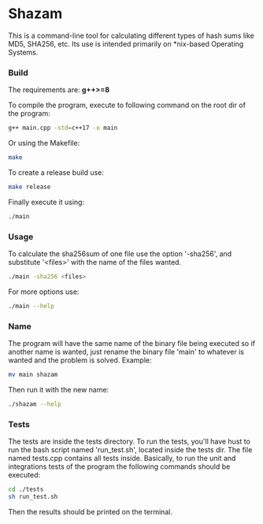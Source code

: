 # Shazam
This is a command-line tool for calculating different types of hash sums like MD5, SHA256, etc. Its use is intended primarily on \*nix-based Operating Systems.

### Build
The requirements are: **g++>=8**  
  
To compile the program, execute to following command on the root dir of the program:

```bash
g++ main.cpp -std=c++17 -o main
```

Or using the Makefile:
```bash
make
```

To create a release build use:

```bash
make release
```

Finally execute it using:

```bash
./main
```

### Usage

To calculate the sha256sum of one file use the option '-sha256', and substitute '\<files\>' with the name of the files wanted.

```bash
./main -sha256 <files>
```

For more options use:

```bash
./main --help
```

### Name
The program will have the same name of the binary file being executed so if another name is wanted, just rename the binary file 'main' to whatever is wanted and the problem is solved. Example:

```bash
mv main shazam
```

Then run it with the new name:

```bash
./shazam --help
```

### Tests

The tests are inside the tests directory. To run the tests, you'll have hust to run the bash script named 'run_test.sh', located inside the tests dir. The file named tests.cpp contains all tests inside. Basically, to run the unit and integrations tests of the program the following commands should be executed:

```bash
cd ./tests
sh run_test.sh
```

Then the results should be printed on the terminal.

